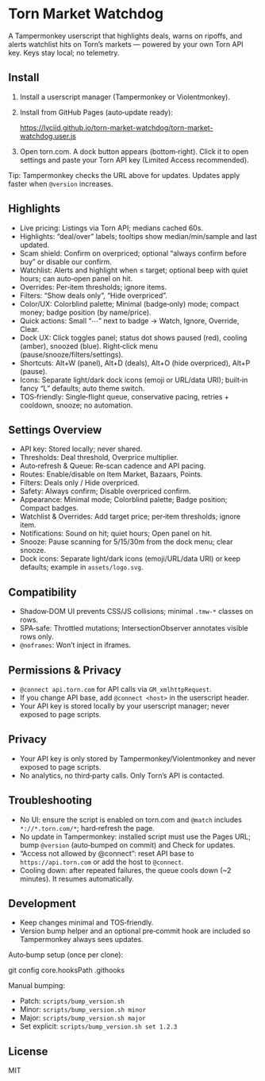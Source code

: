 # Torn Market Watchdog

A Tampermonkey userscript that highlights deals, warns on ripoffs, and alerts watchlist hits on Torn’s markets — powered by your own Torn API key. Keys stay local; no telemetry.

## Install

1) Install a userscript manager (Tampermonkey or Violentmonkey).
2) Install from GitHub Pages (auto‑update ready):

   https://lvciid.github.io/torn-market-watchdog/torn-market-watchdog.user.js

3) Open torn.com. A dock button appears (bottom‑right). Click it to open settings and paste your Torn API key (Limited Access recommended).

Tip: Tampermonkey checks the URL above for updates. Updates apply faster when `@version` increases.

## Highlights

- Live pricing: Listings via Torn API; medians cached 60s.
- Highlights: “deal/over” labels; tooltips show median/min/sample and last updated.
- Scam shield: Confirm on overpriced; optional “always confirm before buy” or disable our confirm.
- Watchlist: Alerts and highlight when ≤ target; optional beep with quiet hours; can auto‑open panel on hit.
- Overrides: Per‑item thresholds; ignore items.
- Filters: “Show deals only”, “Hide overpriced”.
- Color/UX: Colorblind palette; Minimal (badge‑only) mode; compact money; badge position (by name/price).
- Quick actions: Small “⋯” next to badge → Watch, Ignore, Override, Clear.
- Dock UX: Click toggles panel; status dot shows paused (red), cooling (amber), snoozed (blue). Right‑click menu (pause/snooze/filters/settings).
- Shortcuts: Alt+W (panel), Alt+D (deals), Alt+O (hide overpriced), Alt+P (pause).
- Icons: Separate light/dark dock icons (emoji or URL/data URI); built‑in fancy “L” defaults; auto theme switch.
- TOS‑friendly: Single‑flight queue, conservative pacing, retries + cooldown, snooze; no automation.

## Settings Overview

- API key: Stored locally; never shared.
- Thresholds: Deal threshold, Overprice multiplier.
- Auto‑refresh & Queue: Re‑scan cadence and API pacing.
- Routes: Enable/disable on Item Market, Bazaars, Points.
- Filters: Deals only / Hide overpriced.
- Safety: Always confirm; Disable overpriced confirm.
- Appearance: Minimal mode; Colorblind palette; Badge position; Compact badges.
- Watchlist & Overrides: Add target price; per‑item thresholds; ignore item.
- Notifications: Sound on hit; quiet hours; Open panel on hit.
- Snooze: Pause scanning for 5/15/30m from the dock menu; clear snooze.
- Dock icons: Separate light/dark icons (emoji/URL/data URI) or keep defaults; example in `assets/logo.svg`.

## Compatibility

- Shadow‑DOM UI prevents CSS/JS collisions; minimal `.tmw-*` classes on rows.
- SPA‑safe: Throttled mutations; IntersectionObserver annotates visible rows only.
- `@noframes`: Won’t inject in iframes.

## Permissions & Privacy

- `@connect api.torn.com` for API calls via `GM_xmlhttpRequest`.
- If you change API base, add `@connect <host>` in the userscript header.
- Your API key is stored locally by your userscript manager; never exposed to page scripts.

## Privacy

- Your API key is only stored by Tampermonkey/Violentmonkey and never exposed to page scripts.
- No analytics, no third‑party calls. Only Torn’s API is contacted.

## Troubleshooting

- No UI: ensure the script is enabled on torn.com and `@match` includes `*://*.torn.com/*`; hard‑refresh the page.
- No update in Tampermonkey: installed script must use the Pages URL; bump `@version` (auto‑bumped on commit) and Check for updates.
- “Access not allowed by @connect”: reset API base to `https://api.torn.com` or add the host to `@connect`.
- Cooling down: after repeated failures, the queue cools down (~2 minutes). It resumes automatically.

## Development

- Keep changes minimal and TOS‑friendly.
- Version bump helper and an optional pre‑commit hook are included so Tampermonkey always sees updates.

Auto‑bump setup (once per clone):

  git config core.hooksPath .githooks

Manual bumping:

- Patch: `scripts/bump_version.sh`
- Minor: `scripts/bump_version.sh minor`
- Major: `scripts/bump_version.sh major`
- Set explicit: `scripts/bump_version.sh set 1.2.3`


## License

MIT
